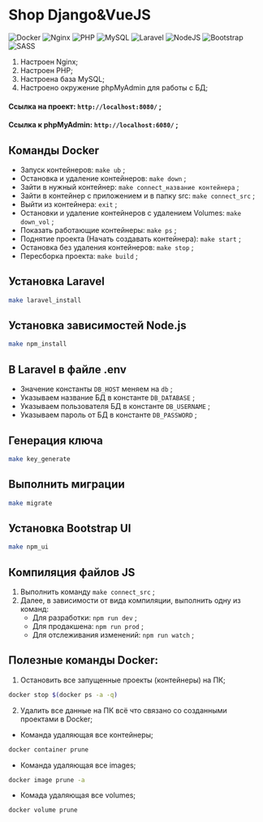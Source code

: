 # Shop Django&VueJS

![Docker](https://img.shields.io/badge/docker-%230db7ed.svg?style=for-the-badge&logo=docker&logoColor=white)
![Nginx](https://img.shields.io/badge/nginx-%23009639.svg?style=for-the-badge&logo=nginx&logoColor=white)
![PHP](https://img.shields.io/badge/php-%23777BB4.svg?style=for-the-badge&logo=php&logoColor=white)
![MySQL](https://img.shields.io/badge/mysql-%2300f.svg?style=for-the-badge&logo=mysql&logoColor=white)
![Laravel](https://img.shields.io/badge/laravel-%23FF2D20.svg?style=for-the-badge&logo=laravel&logoColor=white)
![NodeJS](https://img.shields.io/badge/node.js-6DA55F?style=for-the-badge&logo=node.js&logoColor=white)
![Bootstrap](https://img.shields.io/badge/bootstrap-%23563D7C.svg?style=for-the-badge&logo=bootstrap&logoColor=white)
![SASS](https://img.shields.io/badge/SASS-hotpink.svg?style=for-the-badge&logo=SASS&logoColor=white)

1. Настроен Nginx;
2. Настроен PHP;
3. Настроена база MySQL;
4. Настроено окружение phpMyAdmin для работы с БД;

#### Сcылка на проект: `http://localhost:8080/` ;

#### Сcылка к phpMyAdmin: `http://localhost:6080/` ;

## Команды Docker

- Запуск контейнеров: `make ub` ;
- Остановка и удаление контейнеров: `make down` ;
- Зайти в нужный контейнер: `make connect_название контейнера` ;
- Зайти в контейнер с приложением и в папку src: `make connect_src` ;
- Выйти из контейнера: `exit` ;
- Остановки и удаление контейнеров с удалением Volumes: `make down_vol` ;
- Показать работающие контейнеры: `make ps` ;
- Поднятие проекта (Начать создавать контейнера): `make start` ;
- Остановка без удаления контейнеров: `make stop` ;
- Пересборка проекта: `make build` ;

## Установка Laravel

```bash
make laravel_install
```

## Установка зависимостей Node.js

```bash
make npm_install
```

## В Laravel в файле .env

- Значение константы `DB_HOST` меняем на `db` ;
- Указываем название БД в константе `DB_DATABASE` ;
- Указываем пользователя БД в константе `DB_USERNAME` ;
- Указываем пароль от БД в константе `DB_PASSWORD` ;

## Генерация ключа

```bash
make key_generate
```

## Выполнить миграции

```bash
make migrate
```

## Установка Bootstrap UI

```bash
make npm_ui
```

## Компиляция файлов JS

1. Выполнить команду `make connect_src` ;
2. Далее, в зависимости от вида компиляции, выполнить одну из команд:
   - Для разработки: `npm run dev` ;
   - Для продакшена: `npm run prod` ;
   - Для отслеживания изменений: `npm run watch` ;

## Полезные команды Docker:

1. Остановить все запущенные проекты (контейнеры) на ПК;

```bash
docker stop $(docker ps -a -q)
```

2. Удалить все данные на ПК всё что связано со созданными проектами в Docker;

- Команда удаляющая все контейнеры;

```bash
docker container prune
```

- Команда удаляющая все images;

```bash
docker image prune -a
```

- Комада удаляющая все volumes;

```bash
docker volume prune
```
